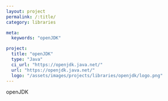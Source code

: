 ```yaml
---
layout: project
permalink: /:title/
category: libraries

meta:
  keywords: "openJDK"

project:
  title: "openJDK"
  type: "Java"
  ci_url: "https://openjdk.java.net/"
  url: "https://openjdk.java.net/"
  logo: "/assets/images/projects/libraries/openjdk/logo.png"
---
```


<p>openJDK</p>
